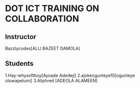# DOT ICT TRAINING ON COLLABORATION
## Instructor
Bazzlycodes[ALLI BAZEET DAMOLA]

## Students

1.Hay-whysoftboy[Ayoade Adedeji]
2.ajokeogunleye10[ogunleye oluwapelumi]
3.Aliphred [ADEOLA ALAMEEN]